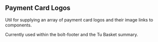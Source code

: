 ## Payment Card Logos

Util for supplying an array of payment card logos and their image links to components.

Currently used within the bolt-footer and the Tu Basket summary.
